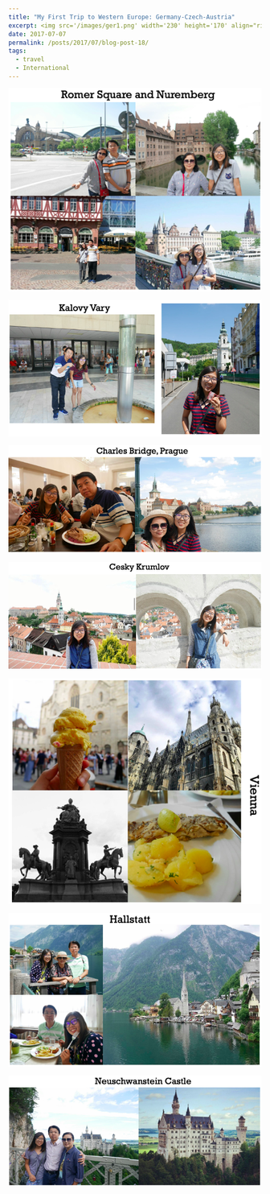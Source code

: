 ```yaml
---
title: "My First Trip to Western Europe: Germany-Czech-Austria"
excerpt: <img src='/images/ger1.png' width='230' height='170' align="right" hspace="20"> 
date: 2017-07-07
permalink: /posts/2017/07/blog-post-18/
tags:
  - travel
  - International
---
```


<p align="center">
  <img src="/images/ger2.png">
</p>


<p align="center">
  <img src="/images/ger3.png">
</p>


<p align="center">
  <img src="/images/ger4.png">
</p>


<p align="center">
  <img src="/images/ger5.png">
</p>


<p align="center">
  <img src="/images/ger6.png">
</p>


<p align="center">
  <img src="/images/ger7.png">
</p>


<p align="center">
  <img src="/images/ger8.png">
</p>
